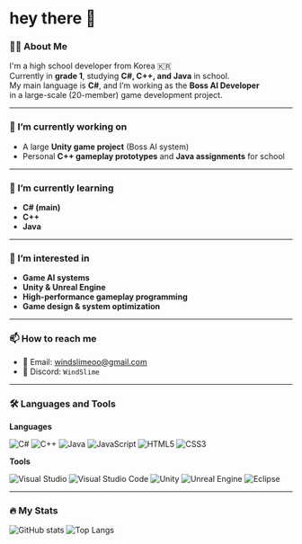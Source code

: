 # hey there 👋

### 👨‍💻 About Me
I'm a high school developer from Korea 🇰🇷  
Currently in **grade 1**, studying **C#, C++, and Java** in school.  
My main language is **C#**, and I’m working as the **Boss AI Developer**  
in a large-scale (20-member) game development project.

---

### 🔭 I’m currently working on
- A large **Unity game project** (Boss AI system)
- Personal **C++ gameplay prototypes** and **Java assignments** for school

---

### 🌱 I’m currently learning
- **C# (main)**
- **C++**
- **Java**

---

### 👀 I’m interested in
- **Game AI systems**
- **Unity & Unreal Engine**
- **High-performance gameplay programming**
- **Game design & system optimization**

---

### 📫 How to reach me
- 📧 Email: [windslimeoo@gmail.com](mailto:windslimeoo@gmail.com)
- 💬 Discord: `WindSlime`

---

### 🛠️ Languages and Tools

**Languages**

![C#](https://img.shields.io/badge/C%23-239120?style=for-the-badge&logo=csharp&logoColor=white)
![C++](https://img.shields.io/badge/C++-00599C?style=for-the-badge&logo=cplusplus&logoColor=white)
![Java](https://img.shields.io/badge/Java-007396?style=for-the-badge&logo=java&logoColor=white)
![JavaScript](https://img.shields.io/badge/JavaScript-F7DF1E?style=for-the-badge&logo=javascript&logoColor=black)
![HTML5](https://img.shields.io/badge/HTML5-E34F26?style=for-the-badge&logo=html5&logoColor=white)
![CSS3](https://img.shields.io/badge/CSS3-1572B6?style=for-the-badge&logo=css3&logoColor=white)

**Tools**

![Visual Studio](https://img.shields.io/badge/Visual%20Studio-5C2D91?style=for-the-badge&logo=visualstudio&logoColor=white)
![Visual Studio Code](https://img.shields.io/badge/Visual%20Studio%20Code-007ACC?style=for-the-badge&logo=visualstudiocode&logoColor=white)
![Unity](https://img.shields.io/badge/Unity-000000?style=for-the-badge&logo=unity&logoColor=white)
![Unreal Engine](https://img.shields.io/badge/Unreal%20Engine-313131?style=for-the-badge&logo=unrealengine&logoColor=white)
![Eclipse](https://img.shields.io/badge/Eclipse-2C2255?style=for-the-badge&logo=eclipse&logoColor=white)

---

### 🔥 My Stats

![GitHub stats](https://github-readme-stats.vercel.app/api?username=WindSlime&show_icons=true&theme=radical)
![Top Langs](https://github-readme-stats.vercel.app/api/top-langs/?username=WindSlime&layout=compact&theme=radical)
